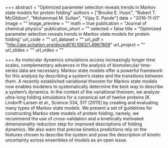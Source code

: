 +++
abstract  = "Optimized parameter selection reveals trends in Markov state models for protein folding"
authors = ["Brooke E. Husic", "Robert T. McGibbon", "Mohammad M. Sultan",  "Vijay S. Pande"]
date = "2016-11-01"
image = ""
image_preview = ""
math = true
publication = "Journal of chemical physics"
publication_short = ""
selected = false
title = "Optimized parameter selection reveals trends in Markov state models for protein folding"
url_code = ""
url_dataset = ""
url_pdf = "http://aip.scitation.org/doi/pdf/10.1063/1.4967809"
url_project = ""
url_slides = ""
url_video = ""

+++
As molecular dynamics simulations access increasingly longer time scales, complementary advances in the analysis of
biomolecular time-series data are necessary. Markov state models offer a powerful framework for this analysis by
describing a system’s states and the transitions between them. A recently established variational theorem for Markov
state models now enables modelers to systematically determine the best way to describe a system’s dynamics. In the
context of the variational theorem, we analyze ultra-long folding simulations for a canonical set of twelve proteins
[K. Lindorff-Larsen et al., Science 334, 517 (2011)] by creating and evaluating many types of Markov state models.
We present a set of guidelines for constructing Markov state models of protein folding; namely, we recommend the use
of cross-validation and a kinetically motivated dimensionality reduction step for improved descriptions of folding
dynamics. We also warn that precise kinetics predictions rely on the features chosen to describe the system and pose
the description of kinetic uncertainty across ensembles of models as an open issue.

